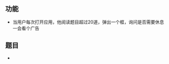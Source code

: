 <!--
 * @Author: JavaPub
 * @Date: 2025-03-12 16:29:35
 * @LastEditors: your name
 * @LastEditTime: 2025-03-12 16:32:25
 * @Description: Here is the JavaPub code base. Search JavaPub on the whole web.
 * @FilePath: /codeya/TODO.md
-->

## 功能

- 当用户每次打开应用，他阅读题目超过20道，弹出一个框，询问是否需要休息一会看个广告




## 题目

- 